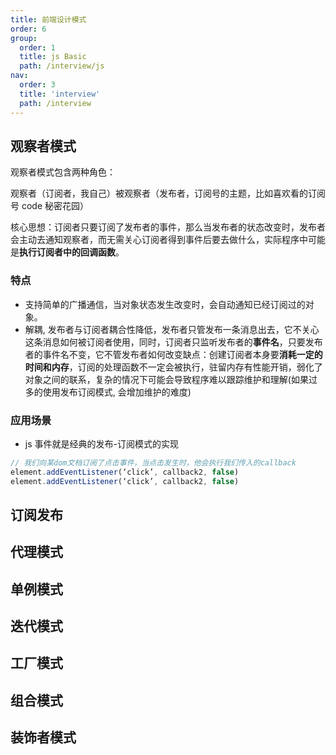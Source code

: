```yaml
---
title: 前端设计模式
order: 6
group:
  order: 1
  title: js Basic
  path: /interview/js
nav:
  order: 3
  title: 'interview'
  path: /interview
---
```


## 观察者模式

观察者模式包含两种角色：

观察者（订阅者，我自己）被观察者（发布者，订阅号的主题，比如喜欢看的订阅号 code 秘密花园）

核心思想：订阅者只要订阅了发布者的事件，那么当发布者的状态改变时，发布者会主动去通知观察者，而无需关心订阅者得到事件后要去做什么，实际程序中可能是**执行订阅者中的回调函数**。

### 特点

- 支持简单的广播通信，当对象状态发生改变时，会自动通知已经订阅过的对象。
- 解耦, 发布者与订阅者耦合性降低，发布者只管发布一条消息出去，它不关心这条消息如何被订阅者使用，同时，订阅者只监听发布者的**事件名**，只要发布者的事件名不变，它不管发布者如何改变缺点：创建订阅者本身要**消耗一定的时间和内存**，订阅的处理函数不一定会被执行，驻留内存有性能开销，弱化了对象之间的联系，复杂的情况下可能会导致程序难以跟踪维护和理解(如果过多的使用发布订阅模式, 会增加维护的难度)

### 应用场景

- js 事件就是经典的发布-订阅模式的实现

```js
// 我们向某dom文档订阅了点击事件，当点击发生时，他会执行我们传入的callback
element.addEventListener(‘click’, callback2, false)
element.addEventListener(‘click’, callback2, false)
```

## 订阅发布

## 代理模式

## 单例模式

## 迭代模式

## 工厂模式

## 组合模式

## 装饰者模式
